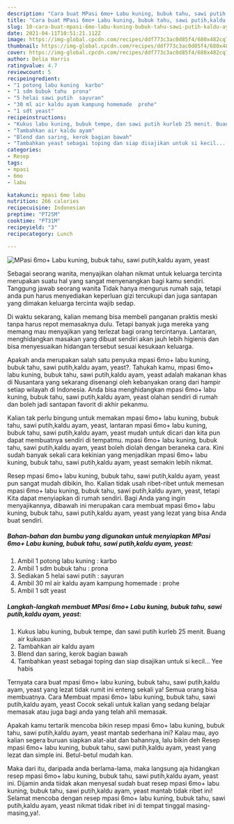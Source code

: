 ```yaml
---
description: "Cara buat MPasi 6mo+ Labu kuning, bubuk tahu, sawi putih,kaldu ayam, yeast Sederhana dan Mudah Dibuat"
title: "Cara buat MPasi 6mo+ Labu kuning, bubuk tahu, sawi putih,kaldu ayam, yeast Sederhana dan Mudah Dibuat"
slug: 10-cara-buat-mpasi-6mo-labu-kuning-bubuk-tahu-sawi-putih-kaldu-ayam-yeast-sederhana-dan-mudah-dibuat
date: 2021-04-11T10:51:21.112Z
image: https://img-global.cpcdn.com/recipes/ddf773c3ac0d85f4/680x482cq70/mpasi-6mo-labu-kuning-bubuk-tahu-sawi-putihkaldu-ayam-yeast-foto-resep-utama.jpg
thumbnail: https://img-global.cpcdn.com/recipes/ddf773c3ac0d85f4/680x482cq70/mpasi-6mo-labu-kuning-bubuk-tahu-sawi-putihkaldu-ayam-yeast-foto-resep-utama.jpg
cover: https://img-global.cpcdn.com/recipes/ddf773c3ac0d85f4/680x482cq70/mpasi-6mo-labu-kuning-bubuk-tahu-sawi-putihkaldu-ayam-yeast-foto-resep-utama.jpg
author: Delia Harris
ratingvalue: 4.7
reviewcount: 5
recipeingredient:
- "1 potong labu kuning  karbo"
- "1 sdm bubuk tahu  prona"
- "5 helai sawi putih  sayuran"
- "30 ml air kaldu ayam kampung homemade  prohe"
- "1 sdt yeast"
recipeinstructions:
- "Kukus labu kuning, bubuk tempe, dan sawi putih kurleb 25 menit. Buang air kukusan"
- "Tambahkan air kaldu ayam"
- "Blend dan saring, kerok bagian bawah"
- "Tambahkan yeast sebagai toping dan siap disajikan untuk si kecil... Yee habis"
categories:
- Resep
tags:
- mpasi
- 6mo
- labu

katakunci: mpasi 6mo labu 
nutrition: 266 calories
recipecuisine: Indonesian
preptime: "PT25M"
cooktime: "PT31M"
recipeyield: "3"
recipecategory: Lunch

---
```



![MPasi 6mo+ Labu kuning, bubuk tahu, sawi putih,kaldu ayam, yeast](https://img-global.cpcdn.com/recipes/ddf773c3ac0d85f4/680x482cq70/mpasi-6mo-labu-kuning-bubuk-tahu-sawi-putihkaldu-ayam-yeast-foto-resep-utama.jpg)

Sebagai seorang wanita, menyajikan olahan nikmat untuk keluarga tercinta merupakan suatu hal yang sangat menyenangkan bagi kamu sendiri. Tanggung jawab seorang  wanita Tidak hanya mengurus rumah saja, tetapi anda pun harus menyediakan keperluan gizi tercukupi dan juga santapan yang dimakan keluarga tercinta wajib sedap.

Di waktu  sekarang, kalian memang bisa membeli panganan praktis meski tanpa harus repot memasaknya dulu. Tetapi banyak juga mereka yang memang mau menyajikan yang terlezat bagi orang tercintanya. Lantaran, menghidangkan masakan yang dibuat sendiri akan jauh lebih higienis dan bisa menyesuaikan hidangan tersebut sesuai kesukaan keluarga. 



Apakah anda merupakan salah satu penyuka mpasi 6mo+ labu kuning, bubuk tahu, sawi putih,kaldu ayam, yeast?. Tahukah kamu, mpasi 6mo+ labu kuning, bubuk tahu, sawi putih,kaldu ayam, yeast adalah makanan khas di Nusantara yang sekarang disenangi oleh kebanyakan orang dari hampir setiap wilayah di Indonesia. Anda bisa menghidangkan mpasi 6mo+ labu kuning, bubuk tahu, sawi putih,kaldu ayam, yeast olahan sendiri di rumah dan boleh jadi santapan favorit di akhir pekanmu.

Kalian tak perlu bingung untuk memakan mpasi 6mo+ labu kuning, bubuk tahu, sawi putih,kaldu ayam, yeast, lantaran mpasi 6mo+ labu kuning, bubuk tahu, sawi putih,kaldu ayam, yeast mudah untuk dicari dan kita pun dapat membuatnya sendiri di tempatmu. mpasi 6mo+ labu kuning, bubuk tahu, sawi putih,kaldu ayam, yeast boleh diolah dengan beraneka cara. Kini sudah banyak sekali cara kekinian yang menjadikan mpasi 6mo+ labu kuning, bubuk tahu, sawi putih,kaldu ayam, yeast semakin lebih nikmat.

Resep mpasi 6mo+ labu kuning, bubuk tahu, sawi putih,kaldu ayam, yeast pun sangat mudah dibikin, lho. Kalian tidak usah ribet-ribet untuk memesan mpasi 6mo+ labu kuning, bubuk tahu, sawi putih,kaldu ayam, yeast, tetapi Kita dapat menyiapkan di rumah sendiri. Bagi Anda yang ingin menyajikannya, dibawah ini merupakan cara membuat mpasi 6mo+ labu kuning, bubuk tahu, sawi putih,kaldu ayam, yeast yang lezat yang bisa Anda buat sendiri.

<!--inarticleads1-->

##### Bahan-bahan dan bumbu yang digunakan untuk menyiapkan MPasi 6mo+ Labu kuning, bubuk tahu, sawi putih,kaldu ayam, yeast:

1. Ambil 1 potong labu kuning : karbo
1. Ambil 1 sdm bubuk tahu : prona
1. Sediakan 5 helai sawi putih : sayuran
1. Ambil 30 ml air kaldu ayam kampung homemade : prohe
1. Ambil 1 sdt yeast




<!--inarticleads2-->

##### Langkah-langkah membuat MPasi 6mo+ Labu kuning, bubuk tahu, sawi putih,kaldu ayam, yeast:

1. Kukus labu kuning, bubuk tempe, dan sawi putih kurleb 25 menit. Buang air kukusan
1. Tambahkan air kaldu ayam
1. Blend dan saring, kerok bagian bawah
1. Tambahkan yeast sebagai toping dan siap disajikan untuk si kecil... Yee habis




Ternyata cara buat mpasi 6mo+ labu kuning, bubuk tahu, sawi putih,kaldu ayam, yeast yang lezat tidak rumit ini enteng sekali ya! Semua orang bisa membuatnya. Cara Membuat mpasi 6mo+ labu kuning, bubuk tahu, sawi putih,kaldu ayam, yeast Cocok sekali untuk kalian yang sedang belajar memasak atau juga bagi anda yang telah ahli memasak.

Apakah kamu tertarik mencoba bikin resep mpasi 6mo+ labu kuning, bubuk tahu, sawi putih,kaldu ayam, yeast mantab sederhana ini? Kalau mau, ayo kalian segera buruan siapkan alat-alat dan bahannya, lalu bikin deh Resep mpasi 6mo+ labu kuning, bubuk tahu, sawi putih,kaldu ayam, yeast yang lezat dan simple ini. Betul-betul mudah kan. 

Maka dari itu, daripada anda berlama-lama, maka langsung aja hidangkan resep mpasi 6mo+ labu kuning, bubuk tahu, sawi putih,kaldu ayam, yeast ini. Dijamin anda tiidak akan menyesal sudah buat resep mpasi 6mo+ labu kuning, bubuk tahu, sawi putih,kaldu ayam, yeast mantab tidak ribet ini! Selamat mencoba dengan resep mpasi 6mo+ labu kuning, bubuk tahu, sawi putih,kaldu ayam, yeast nikmat tidak ribet ini di tempat tinggal masing-masing,ya!.

